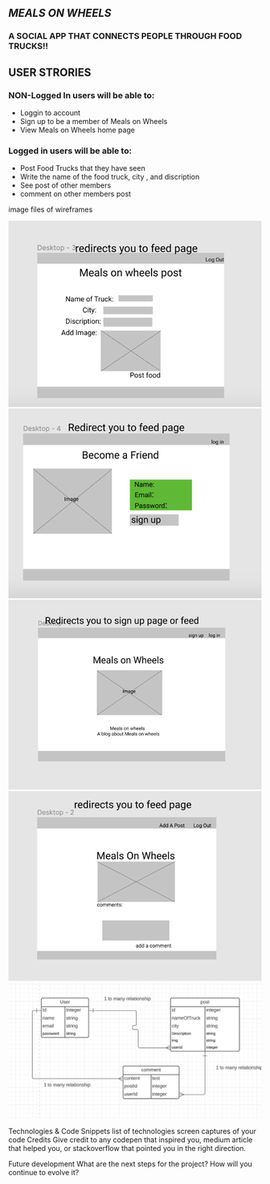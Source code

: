 ## *MEALS ON WHEELS*
### A SOCIAL APP THAT CONNECTS PEOPLE THROUGH FOOD TRUCKS!!
## **USER STRORIES**
### **NON-Logged In users will be able to:**
* Loggin to account
* Sign up to be a member of Meals on Wheels
* View Meals on Wheels home page
### **Logged in users will be able to:**
* Post Food Trucks that they have seen
* Write the name of the food truck, city , and discription 
* See post of other members 
* comment on other members post


image files of wireframes

![wire frame1](./imagesFolder/wirefram1.jpg)
![wire frame2](./imagesFolder/wireframe2.jpg)
![wire frame3](./imagesFolder/wireframe3.jpg)
![wire frame4](./imagesFolder/wireframe4.jpg)
![wire frame4](./imagesFolder/models.jpg)




Technologies & Code Snippets
list of technologies
screen captures of your code
Credits
Give credit to any codepen that inspired you, medium article that helped you, or stackoverflow that pointed you in the right direction.

Future development
What are the next steps for the project? How will you continue to evolve it?